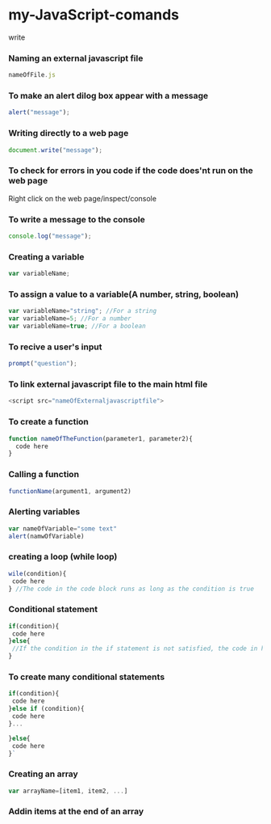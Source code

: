 # my-JavaScript-comands
 write
### Naming an external javascript file
```javascript
nameOfFile.js
```

### To make an alert dilog box appear with a message
```javascript
alert("message");
```

### Writing directly to a web page
```javascript
document.write("message");
```

### To check for errors in you code if the code does'nt run on the web page
Right click on the web page/inspect/console

### To write a message to the console
```javascript
console.log("message");
```

### Creating a variable
```javascript
var variableName;
```

### To assign a value to a variable(A number, string, boolean)
```javascript
var variableName="string"; //For a string
var variableName=5; //For a number
var variableName=true; //For a boolean
```
### To recive a user's input
```javascript
prompt("question");
```

### To link external javascript file to the main html file
```javascript
<script src="nameOfExternaljavascriptfile">
```

### To create a function
```javascript
function nameOfTheFunction(parameter1, parameter2){
  code here
}
```

### Calling a function
```javascript
functionName(argument1, argument2)
```

### Alerting variables
```javascript
var nameOfVariable="some text"
alert(namwOfVariable)
```

### creating a loop (while loop)
```javascript
wile(condition){
 code here
} //The code in the code block runs as long as the condition is true
```

### Conditional statement
```javascript
if(condition){
 code here
}else{
 //If the condition in the if statement is not satisfied, the code in here runs 
}
```

### To create many conditional statements
```javascript
if(condition){
 code here
}else if (condition){
 code here
}...

}else{
 code here
}`
```

### Creating an array
```javascript
var arrayName=[item1, item2, ...]
```

### Addin items at the end of an array
```javascript
